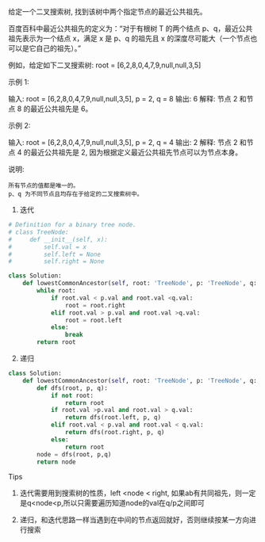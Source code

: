 给定一个二叉搜索树, 找到该树中两个指定节点的最近公共祖先。

百度百科中最近公共祖先的定义为：“对于有根树 T 的两个结点 p、q，最近公共祖先表示为一个结点 x，满足 x 是 p、q 的祖先且 x 的深度尽可能大（一个节点也可以是它自己的祖先）。”

例如，给定如下二叉搜索树:  root = [6,2,8,0,4,7,9,null,null,3,5]

 

示例 1:

输入: root = [6,2,8,0,4,7,9,null,null,3,5], p = 2, q = 8
输出: 6 
解释: 节点 2 和节点 8 的最近公共祖先是 6。

示例 2:

输入: root = [6,2,8,0,4,7,9,null,null,3,5], p = 2, q = 4
输出: 2
解释: 节点 2 和节点 4 的最近公共祖先是 2, 因为根据定义最近公共祖先节点可以为节点本身。

 

说明:

    所有节点的值都是唯一的。
    p、q 为不同节点且均存在于给定的二叉搜索树中。



1. 迭代

```python
# Definition for a binary tree node.
# class TreeNode:
#     def __init__(self, x):
#         self.val = x
#         self.left = None
#         self.right = None

class Solution:
    def lowestCommonAncestor(self, root: 'TreeNode', p: 'TreeNode', q: 'TreeNode') -> 'TreeNode':
        while root:
            if root.val < p.val and root.val <q.val:
                root = root.right
            elif root.val > p.val and root.val >q.val:
                root = root.left 
            else:
                break 
        return root
```



2. 递归

```python
class Solution:
    def lowestCommonAncestor(self, root: 'TreeNode', p: 'TreeNode', q: 'TreeNode') -> 'TreeNode':
        def dfs(root, p, q):
            if not root:
                return root 
            if root.val >p.val and root.val > q.val:
                return dfs(root.left, p, q)
            elif root.val < p.val and root.val < q.val:
                return dfs(root.right, p, q)
            else:
                return root 
        node = dfs(root, p,q)
        return node 
```



Tips

1. 迭代需要用到搜索树的性质，left <node < right, 如果ab有共同祖先，则一定是q<node<p,所以只需要遍历知道node的val在q/p之间即可

1. 递归，和迭代思路一样当遇到在中间的节点返回就好，否则继续按某一方向进行搜索